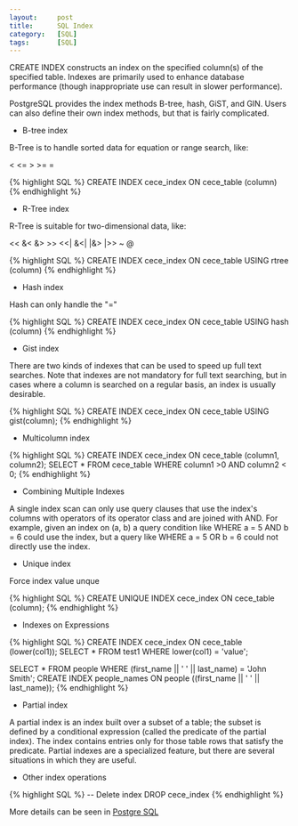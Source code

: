 ```yaml
---
layout:     post
title:      SQL Index
category:   [SQL] 
tags:       [SQL]
---
```


CREATE INDEX constructs an index on the specified column(s) of the specified table. Indexes are primarily used to enhance database performance (though inappropriate use can result in slower performance).

PostgreSQL provides the index methods B-tree, hash, GiST, and GIN. Users can also define their own index methods, but that is fairly complicated.

* B-tree index

B-Tree is to handle sorted data for equation or range search, like:

< <= > >= =

{% highlight SQL %}
CREATE INDEX cece_index ON cece_table (column)
{% endhighlight %}

* R-Tree index

R-Tree is suitable for two-dimensional data, like:

<< &< &> >> <<| &<| |&> |>> ~ @

{% highlight SQL %}
CREATE INDEX cece_index ON cece_table USING rtree (column)
{% endhighlight %}

* Hash index

Hash can only handle the "="

{% highlight SQL %}
CREATE INDEX cece_index ON cece_table USING hash (column)
{% endhighlight %}

* Gist index 

There are two kinds of indexes that can be used to speed up full text searches. Note that indexes are not mandatory for full text searching, but in cases where a column is searched on a regular basis, an index is usually desirable.

{% highlight SQL %}
CREATE INDEX cece_index ON cece_table USING gist(column);
{% endhighlight %}

* Multicolumn index

{% highlight SQL %}
CREATE INDEX cece_index ON cece_table (column1, column2);
SELECT * FROM cece_table WHERE column1 >0 AND column2 < 0;
{% endhighlight %}

* Combining Multiple Indexes

A single index scan can only use query clauses that use the index's columns with operators of its operator class and are joined with AND. For example, given an index on (a, b) a query condition like WHERE a = 5 AND b = 6 could use the index, but a query like WHERE a = 5 OR b = 6 could not directly use the index.

* Unique index

Force index value unque

{% highlight SQL %}
CREATE UNIQUE INDEX cece_index ON cece_table (column);
{% endhighlight %}

* Indexes on Expressions

{% highlight SQL %}
CREATE INDEX cece_index ON cece_table (lower(col1));
SELECT * FROM test1 WHERE lower(col1) = 'value';

SELECT * FROM people WHERE (first_name || ' ' || last_name) = 'John Smith';
CREATE INDEX people_names ON people ((first_name || ' ' || last_name));
{% endhighlight %}

* Partial index

A partial index is an index built over a subset of a table; the subset is defined by a conditional expression (called the predicate of the partial index). The index contains entries only for those table rows that satisfy the predicate. Partial indexes are a specialized feature, but there are several situations in which they are useful.

* Other index operations

{% highlight SQL %}
-- Delete index
DROP cece_index
{% endhighlight %}

More details can be seen in [Postgre SQL](https://www.postgresql.org/docs/9.1/static/indexes-multicolumn.html)